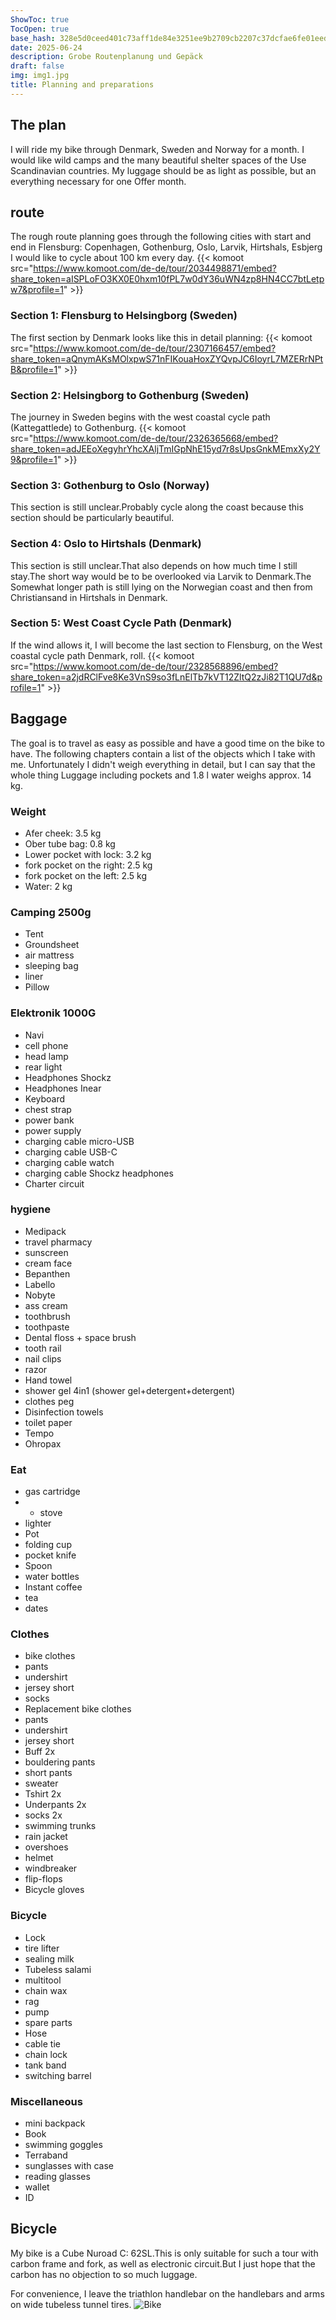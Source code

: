 ```yaml
---
ShowToc: true
TocOpen: true
base_hash: 328e5d0ceed401c73aff1de84e3251ee9b2709cb2207c37dcfae6fe01eed78eb
date: 2025-06-24
description: Grobe Routenplanung und Gepäck
draft: false
img: img1.jpg
title: Planning and preparations
---
```


## The plan
I will ride my bike through Denmark, Sweden and Norway for a month.
I would like wild camps and the many beautiful shelter spaces of the
Use Scandinavian countries.
My luggage should be as light as possible, but an everything necessary for one
Offer month.

## route
The rough route planning goes through the following cities with start and end in Flensburg:
Copenhagen, Gothenburg, Oslo, Larvik, Hirtshals, Esbjerg
I would like to cycle about 100 km every day.
{{< komoot src="https://www.komoot.com/de-de/tour/2034498871/embed?share_token=aISPLoFO3KX0E0hxm10fPL7w0dY36uWN4zp8HN4CC7btLetpw7&profile=1" >}}

### Section 1: Flensburg to Helsingborg (Sweden)
The first section by Denmark looks like this in detail planning:
{{< komoot src="https://www.komoot.com/de-de/tour/2307166457/embed?share_token=aQnymAKsMOlxpwS71nFIKouaHoxZYQvpJC6IoyrL7MZERrNPtB&profile=1" >}}

### Section 2: Helsingborg to Gothenburg (Sweden)
The journey in Sweden begins with the west coastal cycle path (Kattegattlede) to Gothenburg.
{{< komoot src="https://www.komoot.com/de-de/tour/2326365668/embed?share_token=adJEEoXegyhrYhcXAljTmIGpNhE15yd7r8sUpsGnkMEmxXy2Y9&profile=1" >}}

### Section 3: Gothenburg to Oslo (Norway)
This section is still unclear.Probably cycle along the coast because this section
should be particularly beautiful.

### Section 4: Oslo to Hirtshals (Denmark)
This section is still unclear.That also depends on how much time
I still stay.The short way would be to be overlooked via Larvik to Denmark.The
Somewhat longer path is still lying on the Norwegian coast and then from
Christiansand in Hirtshals in Denmark.

### Section 5: West Coast Cycle Path (Denmark)
If the wind allows it, I will become the last section to Flensburg, on the
West coastal cycle path Denmark, roll.
{{< komoot src="https://www.komoot.com/de-de/tour/2328568896/embed?share_token=a2jdRClFve8Ke3VnS9so3fLnElTb7kVT12ZltQ2zJi82T1QU7d&profile=1" >}}


## Baggage
The goal is to travel as easy as possible and have a good time on the bike
to have.
The following chapters contain a list of the objects which I
take with me.
Unfortunately I didn't weigh everything in detail, but I can say that the whole thing
Luggage including pockets and 1.8 l water weighs approx. 14 kg.

### Weight
- Afer cheek: 3.5 kg
- Ober tube bag: 0.8 kg
- Lower pocket with lock: 3.2 kg
- fork pocket on the right: 2.5 kg
- fork pocket on the left: 2.5 kg
- Water: 2 kg
### Camping 2500g
-  Tent
- Groundsheet
- air mattress
- sleeping bag
- liner
-  Pillow

### Elektronik 1000G
- Navi
- cell phone
- head lamp
- rear light
- Headphones Shockz
- Headphones Inear
-  Keyboard
- chest strap
- power bank
- power supply
- charging cable micro-USB
- charging cable USB-C
- charging cable watch
- charging cable Shockz headphones
- Charter circuit

### hygiene
- Medipack
- travel pharmacy
- sunscreen
- cream face
- Bepanthen
- Labello
- Nobyte
- ass cream
- toothbrush
- toothpaste
- Dental floss + space brush
- tooth rail
- nail clips
- razor
-  Hand towel
- shower gel 4in1 (shower gel+detergent+detergent)
- clothes peg
- Disinfection towels
- toilet paper
- Tempo
- Ohropax

### Eat
- gas cartridge
- - stove
- lighter
-  Pot
- folding cup
- pocket knife
-  Spoon
- water bottles
- Instant coffee
- tea
- dates

### Clothes
- bike clothes
- pants
- undershirt
- jersey short
- socks
- Replacement bike clothes
- pants
- undershirt
- jersey short
- Buff 2x
- bouldering pants
-  short pants
- sweater
- Tshirt 2x
- Underpants 2x
- socks 2x
- swimming trunks
- rain jacket
- overshoes
- helmet
- windbreaker
- flip-flops
- Bicycle gloves

### Bicycle
-  Lock
- tire lifter
- sealing milk
- Tubeless salami
- multitool
- chain wax
- rag
- pump
- spare parts
- Hose
- cable tie
- chain lock
- tank band
- switching barrel

### Miscellaneous
- mini backpack
-  Book
- swimming goggles
- Terraband
- sunglasses with case
- reading glasses
- wallet
-  ID
## Bicycle
My bike is a Cube Nuroad C: 62SL.This is only suitable for such a tour with carbon frame and fork, as well as electronic circuit.But I just hope that the carbon has no objection to so much luggage.

For convenience, I leave the triathlon handlebar on the handlebars and arms on wide tubeless tunnel tires.
![Bike](img1.jpg)